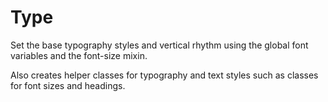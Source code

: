 Type
====

Set the base typography styles and vertical rhythm using the global font variables and the font-size mixin.

Also creates helper classes for typography and text styles such as classes for font sizes and headings.

